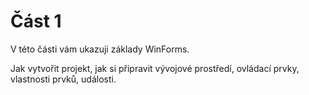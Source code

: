 # Část 1

V této části vám ukazuji základy WinForms.

Jak vytvořit projekt, jak si připravit vývojové prostředí, ovládací prvky, vlastnosti prvků, události.